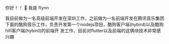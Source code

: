  你好！！ 👋
 我是 flynn

 我目前做为一名高级前端开发在深圳工作，之前做为一名前端开发在腾讯音乐集团下面的酷狗音乐工作，负责开发第一个nodejs项目，酷狗客户端(hybird)以及酷狗hifi客户端(hybird)的前端开 发工作，目前对flutter以及前端的这俩块技术非常感兴趣


